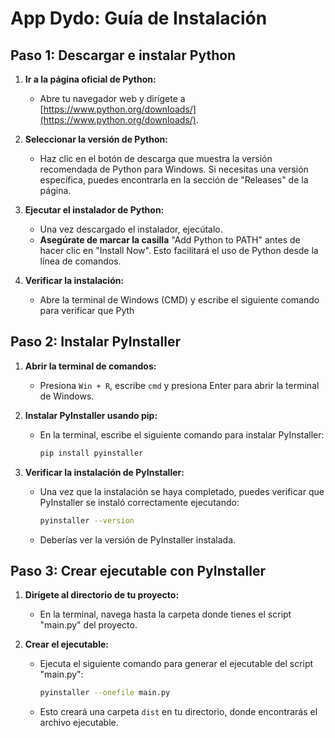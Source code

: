 App Dydo: Guía de Instalación
=======

## Paso 1: Descargar e instalar Python

1. **Ir a la página oficial de Python:**
   - Abre tu navegador web y dirígete a [https://www.python.org/downloads/](https://www.python.org/downloads/).

2. **Seleccionar la versión de Python:**
   - Haz clic en el botón de descarga que muestra la versión recomendada de Python para Windows. Si necesitas una versión específica, puedes encontrarla en la sección de "Releases" de la página.

3. **Ejecutar el instalador de Python:**
   - Una vez descargado el instalador, ejecútalo.
   - **Asegúrate de marcar la casilla** "Add Python to PATH" antes de hacer clic en "Install Now". Esto facilitará el uso de Python desde la línea de comandos.

4. **Verificar la instalación:**
   - Abre la terminal de Windows (CMD) y escribe el siguiente comando para verificar que Pyth

## Paso 2: Instalar PyInstaller

1. **Abrir la terminal de comandos:**
   - Presiona `Win + R`, escribe `cmd` y presiona Enter para abrir la terminal de Windows.

2. **Instalar PyInstaller usando pip:**
   - En la terminal, escribe el siguiente comando para instalar PyInstaller:
     ```bash
     pip install pyinstaller
     ```

3. **Verificar la instalación de PyInstaller:**
   - Una vez que la instalación se haya completado, puedes verificar que PyInstaller se instaló correctamente ejecutando:
     ```bash
     pyinstaller --version
     ```
   - Deberías ver la versión de PyInstaller instalada.

## Paso 3: Crear ejecutable con PyInstaller

1. **Dirígete al directorio de tu proyecto:**
   - En la terminal, navega hasta la carpeta donde tienes el script "main.py" del proyecto.

2. **Crear el ejecutable:**
   - Ejecuta el siguiente comando para generar el ejecutable del script "main.py":
     ```bash
     pyinstaller --onefile main.py
     ```
   - Esto creará una carpeta `dist` en tu directorio, donde encontrarás el archivo ejecutable.
